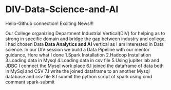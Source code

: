 # DIV-Data-Science-and-AI
Hello-Github connection!
Exciting News!!!

 Our College organizing Department Industrial Vertical(DIV) for helping as to strong in specific domain and bridge the gap between industry and college,
 I had chosen Data **Data Analytics and AI** vertical as I am interested in Data science.
 In our DIV session we build a Data Pipeline with our mentor guidance,
 Here what I done
 1.Spark Installation
 2.Hadoop Installation
 3.Loading data in Mysql
 4.Loading data in csv file
 5.Using jupiter lab and JDBC I connect the Mysql work place
 6.I joined the dataframe of data both in MySql and CSV
 7.I write the joined dataframe to an another Mysql database and csv file
 8.I submit the python script of spark using cmd commant spark-submit
